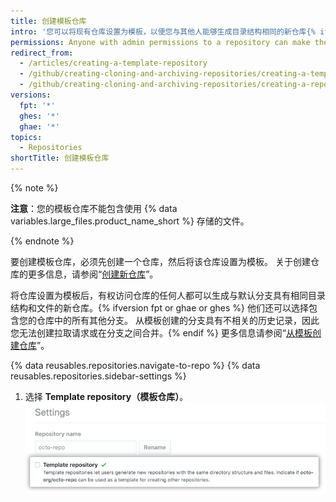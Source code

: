 ```yaml
---
title: 创建模板仓库
intro: '您可以将现有仓库设置为模板，以便您与其他人能够生成目录结构相同的新仓库{% ifversion fpt or ghae or ghes %}、分支{% endif %} 和文件。'
permissions: Anyone with admin permissions to a repository can make the repository a template.
redirect_from:
  - /articles/creating-a-template-repository
  - /github/creating-cloning-and-archiving-repositories/creating-a-template-repository
  - /github/creating-cloning-and-archiving-repositories/creating-a-repository-on-github/creating-a-template-repository
versions:
  fpt: '*'
  ghes: '*'
  ghae: '*'
topics:
  - Repositories
shortTitle: 创建模板仓库
---
```


{% note %}

**注意**：您的模板仓库不能包含使用 {% data variables.large_files.product_name_short %} 存储的文件。

{% endnote %}

要创建模板仓库，必须先创建一个仓库，然后将该仓库设置为模板。 关于创建仓库的更多信息，请参阅“[创建新仓库](/articles/creating-a-new-repository)”。

将仓库设置为模板后，有权访问仓库的任何人都可以生成与默认分支具有相同目录结构和文件的新仓库。{% ifversion fpt or ghae or ghes %} 他们还可以选择包含您的仓库中的所有其他分支。 从模板创建的分支具有不相关的历史记录，因此您无法创建拉取请求或在分支之间合并。{% endif %} 更多信息请参阅“[从模板创建仓库](/articles/creating-a-repository-from-a-template)”。

{% data reusables.repositories.navigate-to-repo %}
{% data reusables.repositories.sidebar-settings %}
1. 选择 **Template repository（模板仓库）**。 ![将仓库设置为模板的复选框](/assets/images/help/repository/template-repository-checkbox.png)
